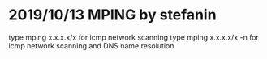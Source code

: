 # 2019/10/13 MPING by stefanin

type mping x.x.x.x/x    for icmp network scanning
type mping x.x.x.x/x -n for icmp network scanning and DNS name resolution

